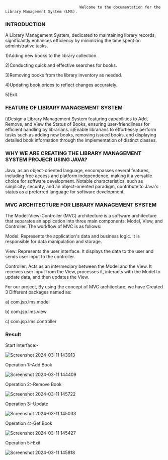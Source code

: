                                      Welcome to the documentation for the Library Management System (LMS). 

<h3>INTRODUCTION</h3>


A Library Management System, dedicated to maintaining library records, significantly enhances efficiency by minimizing the time spent on administrative tasks. 


1)Adding new books to the library collection.

2)Conducting quick and effective searches for books.

3)Removing books from the library inventory as needed.

4)Updating book prices to reflect changes accurately.

5)Exit.

<h3>FEATURE OF LIBRARY MANAGEMENT SYSTEM</h3>

i)Design a Library Management System featuring capabilities to Add, Remove, and View the Status of Books, ensuring user-friendliness for efficient handling by librarians.
ii)Enable librarians to effortlessly perform tasks such as adding new books, removing issued books, and displaying detailed book information through the implementation of distinct classes.

<h3>WHY WE ARE CREATING THE LIBRARY MANAGEMENT SYSTEM PROJECR
USING JAVA?</h3>

Java, as an object-oriented language, encompasses several features, including free access and platform independence, making it a versatile choice for software development.
Notable characteristics, such as simplicity, security, and an object-oriented paradigm, contribute to Java's status as a preferred language for software development.

<h3>MVC ARCHITECTURE FOR LIBRARY MANAGEMENT SYSTEM</h3>

The Model-View-Controller (MVC) architecture is a software architecture that
separates an application into three main components: Model, View, and
Controller. The workflow of MVC is as follows:

Model: Represents the application's data and business logic. It is responsible for
data manipulation and storage.

View: Represents the user interface. It displays the data to the user and sends
user input to the controller.

Controller: Acts as an intermediary between the Model and the View. It receives
user input from the View, processes it, interacts with the Model to update data,
and then updates the View.

For our project, By using the concept of MVC architecture, we have Created 3
Different packages named as:

a) com.jsp.lms.model

b) com.jsp.lms.view

c) com.jsp.lms.controller


<h3>Result</h3>

Start Interface:-

![Screenshot 2024-03-11 143913](https://github.com/zeeshank01/Library_Management_System/assets/162796355/5f877f1c-793a-47e9-bac3-ad4d38edfc0b)


Operation 1:-Add Book

![Screenshot 2024-03-11 144409](https://github.com/zeeshank01/Library_Management_System/assets/162796355/f1507dc2-1270-481e-b66c-6fd023fd0c1b)

Operation 2:-Remove Book

![Screenshot 2024-03-11 145722](https://github.com/zeeshank01/Library_Management_System/assets/162796355/e1014e96-f96f-484f-b108-bc40a5e3cfcb)


Operation 3:-Update

![Screenshot 2024-03-11 145033](https://github.com/zeeshank01/Library_Management_System/assets/162796355/52ece2c4-1847-406d-9f22-ef3ec43cc698)

Operation 4:-Get Book

![Screenshot 2024-03-11 145427](https://github.com/zeeshank01/Library_Management_System/assets/162796355/cd9bdebe-5dc3-404c-ad7d-a91f15fc14d5)

Operation 5:-Exit

![Screenshot 2024-03-11 145818](https://github.com/zeeshank01/Library_Management_System/assets/162796355/be2a855b-823d-4e81-b7e3-038c728a5a64)









